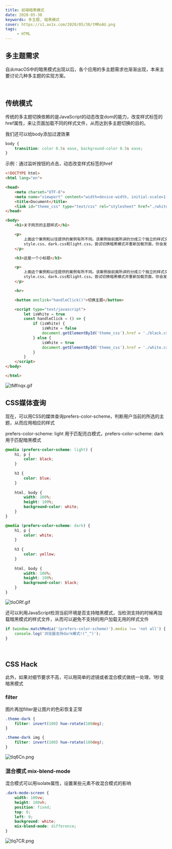 ```yaml
---
title: 前端暗黑模式
date: 2020-05-30
keywords: 多主题, 暗黑模式
cover: https://s1.ax1x.com/2020/05/30/tMRoAU.png
tags:
     - HTML
---
```



## 多主题需求

自从macOS中的暗黑模式出现以后，各个应用的多主题需求也渐渐出现，本来主要讨论几种多主题的实现方案。

<br/>


## 传统模式

传统的多主题切换依赖的是JavaScript的动态改变dom的能力，改变样式标签<link />的href属性，来让页面加载不同的样式文件，从而达到多主题切换的目的。

我们还可以给body添加过渡效果
```css
body {
    transition: color 0.5s ease, background-color 0.5s ease;
}
```

示例：通过监听按钮的点击，动态改变样式标签的href

```html
<!DOCTYPE html>
<html lang="en">

<head>
    <meta charset="UTF-8">
    <meta name="viewport" content="width=device-width, initial-scale=1.0">
    <title>Document</title>
    <link id="theme_css" type="text/css" rel="stylesheet" href="./white.css" />
</head>

<body>
    <h1>关于网页的主题样式</h1>

    <p>
        上面这个案例和以往提供的案例有所不同。该案例按前面所讲的分成三个独立的样式文件：
        style.css、dark.css和light.css。尝试切换暗黑模式并重新加载页面，你会发现不匹配的样式文件仍然会被加载，只是优先级有所差异，这样做它们就不会与站点当前所需的资源竞争。
    </p>

    <h3>这是一个小标题</h3>

    <p>
        上面这个案例和以往提供的案例有所不同。该案例按前面所讲的分成三个独立的样式文件：
        style.css、dark.css和light.css。尝试切换暗黑模式并重新加载页面，你会发现不匹配的样式文件仍然会被加载，只是优先级有所差异，这样做它们就不会与站点当前所需的资源竞争。
    </p>

    <hr>

    <button onclick="handleClick()">切换主题</button>

    <script type="text/javascript">
        let isWhite = true
        const handleClick = () => {
            if (isWhite) {
                isWhite = false
                document.getElementById('theme_css').href = './black.css'
            } else {
                isWhite = true
                document.getElementById('theme_css').href = './white.css'
            }
        }
    </script>
</body>

</html>
```

![tMfnqx.gif](https://s1.ax1x.com/2020/05/30/tMfnqx.gif)
<br/>


## CSS媒体查询

现在，可以用CSS的媒体查询prefers-color-scheme，判断用户当前的所选的主题，从而应用相应的样式

prefers-color-scheme: light 用于匹配亮白模式，prefers-color-scheme: dark 用于匹配暗黑模式
```css
@media (prefers-color-scheme: light) {
    h1, p {
        color: black;
    }
    
    h3 {
        color: blue;
    }
    
    html, body {
        width: 100%;
        height: 100%;
        background-color: white;
    }
}

@media (prefers-color-scheme: dark) {
    h1, p {
        color: white;
    }
    
    h3 {
        color: yellow;
    }
    
    html, body {
        width: 100%;
        height: 100%;
        background-color: black;
    }
}
```

![tloORf.gif](https://s1.ax1x.com/2020/05/31/tloORf.gif)

还可以利用JavaScript检测当前环境是否支持暗黑模式，当检测支持的时候再加载暗黑模式的样式文件，从而可以避免不支持的用户加载无用的样式文件

```JavaScript
if (window.matchMedia('(prefers-color-scheme)').media !== 'not all') {
    console.log('浏览器支持dark模式!(^_^)');
}
```
<br/>


## CSS Hack

此外，如果对细节要求不高，可以用简单的滤镜或者混合模式做统一处理，1秒变暗黑模式

### filter

图片再加filter是让图片的色彩恢复正常

```css
.theme-dark { 
    filter: invert(100) hue-rotate(180deg); 
}

.theme-dark img { 
    filter: invert(100) hue-rotate(180deg); 
}
```

![tlq6Cn.png](https://s1.ax1x.com/2020/05/31/tlq6Cn.png)

### 混合模式 mix-blend-mode

混合模式可以用isolate属性，设置某些元素不收混合模式的影响

```css
.dark-mode-screen { 
    width: 100vw; 
    height: 100vh; 
    position: fixed; 
    top: 0; 
    left: 0; 
    background: white; 
    mix-blend-mode: difference; 
}
```

![tlq7CR.png](https://s1.ax1x.com/2020/05/31/tlq7CR.png)